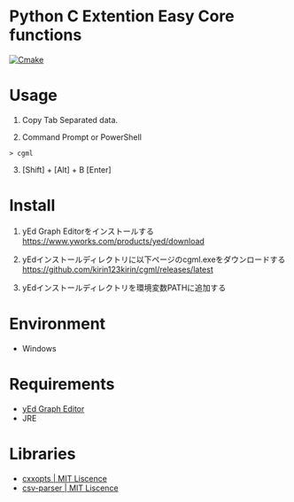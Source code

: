 # Python C Extention Easy Core functions
[![Cmake](https://github.com/kirin123kirin/cgml/actions/workflows/cmake.yml/badge.svg?branch=v0.6.6)](https://github.com/kirin123kirin/cgml/actions/workflows/cmake.yml)

# Usage
1. Copy Tab Separated data.

2. Command Prompt or PowerShell
```
> cgml
```

3. [Shift] + [Alt] + B [Enter]

# Install
1. yEd Graph Editorをインストールする
https://www.yworks.com/products/yed/download

2. yEdインストールディレクトリに以下ページのcgml.exeをダウンロードする
https://github.com/kirin123kirin/cgml/releases/latest

3. yEdインストールディレクトリを環境変数PATHに追加する

# Environment
* Windows

# Requirements
* [yEd Graph Editor](https://www.yworks.com/products/yed)
* JRE

# Libraries
* [cxxopts | MIT Liscence](https://github.com/jarro2783/cxxopts/raw/master/LICENSE)
* [csv-parser | MIT Liscence](https://github.com/AriaFallah/csv-parser/raw/master/LICENSE)


<!-- Example Windows Command Prompt

set CGML="C:\temp"
cd %CGML%

powershell

Invoke-WebRequest -UseBasicParsing -Uri "https://github.com/kirin123kirin/cgml/releases/download/untagged-7f4ba9e7642206440d97/art.zip" -OutFile "${ENV:TEMP}\art.zip"

Expand-Archive -Force -Path "${ENV:TEMP}\art.zip" -DestinationPath .
setx PATH %PATH;%CGML%

exit

del %TEMP%\art.zip

-->
